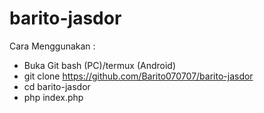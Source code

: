 # barito-jasdor

Cara Menggunakan :

- Buka Git bash (PC)/termux (Android)
- git clone https://github.com/Barito070707/barito-jasdor
- cd barito-jasdor
- php index.php

